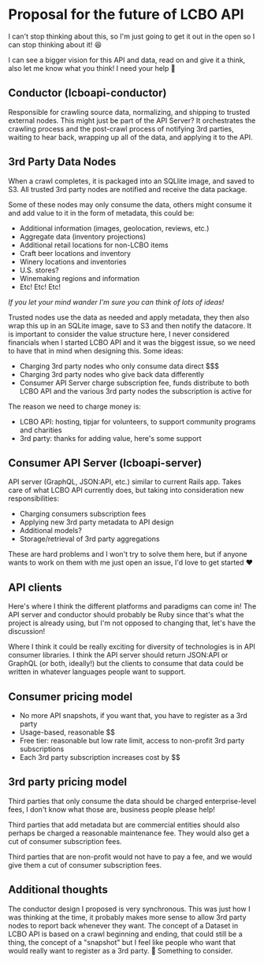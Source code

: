 # Proposal for the future of LCBO API

I can't stop thinking about this, so I'm just going to get it out in the open so I can stop thinking about it! :laughing:

I can see a bigger vision for this API and data, read on and give it a think, also let me know what you think! I need your help :pray:

## Conductor (lcboapi-conductor)

Responsible for crawling source data, normalizing, and shipping to trusted
external nodes. This might just be part of the API Server? It orchestrates the crawling process and the post-crawl process of notifying 3rd parties, waiting to hear back, wrapping up all of the data, and applying it to the API.

## 3rd Party Data Nodes

When a crawl completes, it is packaged into an SQLlite image, and saved to S3. All trusted 3rd party nodes are notified and receive the data package.

Some of these nodes may only consume the data, others might consume it and add value to it in the form of metadata, this could be:

- Additional information (images, geolocation, reviews, etc.)
- Aggregate data (inventory projections)
- Additional retail locations for non-LCBO items
- Craft beer locations and inventory
- Winery locations and inventories
- U.S. stores?
- Winemaking regions and information
- Etc! Etc! Etc!

_If you let your mind wander I'm sure you can think of lots of ideas!_

Trusted nodes use the data as needed and apply metadata, they then also wrap this up in an SQLite image, save to S3 and then notify the datacore. It is important to consider the value structure here, I never considered financials when I started LCBO API and it was the biggest issue, so we need to have that in mind when designing this. Some ideas:

- Charging 3rd party nodes who only consume data direct $$$
- Charging 3rd party nodes who give back data differently
- Consumer API Server charge subscription fee, funds distribute to both LCBO API and the various 3rd party nodes the subscription is active for

The reason we need to charge money is:

- LCBO API: hosting, tipjar for volunteers, to support community programs and charities
- 3rd party: thanks for adding value, here's some support

## Consumer API Server (lcboapi-server)

API server (GraphQL, JSON:API, etc.) similar to current Rails app. Takes care of what LCBO API currently does, but taking into consideration new responsibilities:

- Charging consumers subscription fees
- Applying new 3rd party metadata to API design
- Additional models?
- Storage/retrieval of 3rd party aggregations

These are hard problems and I won't try to solve them here, but if anyone wants to work on them with me just open an issue, I'd love to get started :heart:

## API clients

Here's where I think the different platforms and paradigms can come in! The API server and conductor should probably be Ruby since that's what the project is already using, but I'm not opposed to changing that, let's have the discussion!

Where I think it could be really exciting for diversity of technologies is in API consumer libraries. I think the API server should return JSON:API or GraphQL (or both, ideally!) but the clients to consume that data could be written in whatever languages people want to support.

## Consumer pricing model

- No more API snapshots, if you want that, you have to register as a 3rd party
- Usage-based, reasonable $$
- Free tier: reasonable but low rate limit, access to non-profit 3rd party subscriptions
- Each 3rd party subscription increases cost by $$

## 3rd party pricing model

Third parties that only consume the data should be charged enterprise-level fees, I don't know what those are, business people please help!

Third parties that add metadata but are commercial entities should also perhaps be charged a reasonable maintenance fee. They would also get a cut of consumer subscription fees.

Third parties that are non-profit would not have to pay a fee, and we would give them a cut of consumer subscription fees.

## Additional thoughts

The conductor design I proposed is very synchronous. This was just how I was thinking at the time, it probably makes more sense to allow 3rd party nodes to report back whenever they want. The concept of a Dataset in LCBO API is based on a crawl beginning and ending, that could still be a thing, the concept of a "snapshot" but I feel like people who want that would really want to register as a 3rd party. :thinking: Something to consider.
